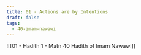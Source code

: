 ```yaml
---
title: 01 - Actions are by Intentions
draft: false
tags:
  - 40-imam-nawawi
---
```

![[01 - Hadith 1 - Matn 40 Hadith of Imam Nawawi]]
